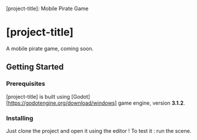 [project-title]: Mobile Pirate Game

# [project-title]

A mobile pirate game, coming soon.

## Getting Started

### Prerequisites

[project-title] is built using [Godot][https://godotengine.org/download/windows] game engine, version **3.1.2**.

### Installing

Just clone the project and open it using the editor ! To test it : run the scene.

